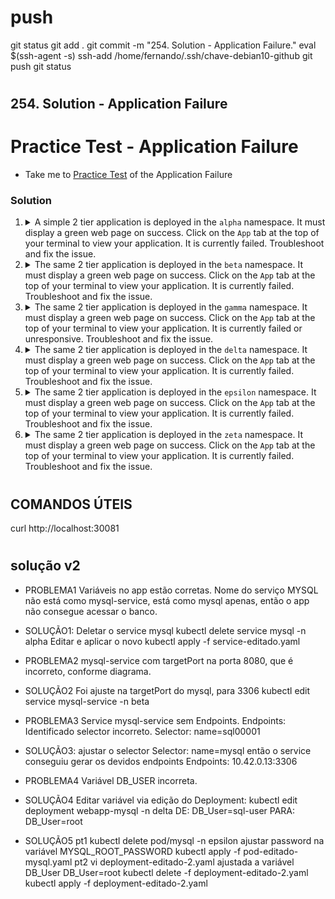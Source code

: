#
# ###################################################################################################################### 
# ###################################################################################################################### 
#  push

git status
git add .
git commit -m "254. Solution - Application Failure."
eval $(ssh-agent -s)
ssh-add /home/fernando/.ssh/chave-debian10-github
git push
git status




# ###################################################################################################################### 
# ###################################################################################################################### 
## 254. Solution - Application Failure

# Practice Test - Application Failure

  - Take me to [Practice Test](https://kodekloud.com/topic/practice-test-application-failure/) of the Application Failure

### Solution

1.  <details>
    <summary>A simple 2 tier application is deployed in the <code>alpha</code> namespace. It must display a green web page on success. Click on the <code>App</code> tab at the top of your terminal to view your application. It is currently failed. Troubleshoot and fix the issue.</summary>


    Stick to the given architecture. Use the same names and port numbers as given in the below architecture diagram. Feel free to edit, delete or recreate objects as necessary.

    1. Click on the `App` button at the top of the terminal. Observe the error message.

      It is telling us

      ```
      Name does not resolve
      ```

      This is a DNS lookup issue. Coredns does not know any service called `mysql-service`, however the architecture diagram says that there should be this service.

    1.  Examine services in the `alpha` namespace

        ```bash
        kubectl get service -n alpha
        ```

        We see there is a service `mysql` so the likelihood is that the service is deployed with incorrect name

    1.  Fix it

        Note that you cannot use `kubectl edit` to change a resource name.

        ```
        kubectl get service -n alpha mysql -o yaml > service.yaml
        vi service.yaml
        ```

        ```yaml
        apiVersion: v1
        kind: Service
        metadata:
          creationTimestamp: "2023-10-14T11:40:30Z"
          name: mysql           # <- Edit this to mysql-service
          namespace: alpha
          resourceVersion: "824"
          uid: d9a85021-547a-4a39-b254-0480830eab6a
        spec:
        ```

    1. Delete and recreate service

        ```bash
        kubectl delete svc mysql -n alpha
        kubectl create -f service.yaml
        ```

    </details>

2.  <details>
    <summary> The same 2 tier application is deployed in the <code>beta</code> namespace. It must display a green web page on success. Click on the <code>App</code> tab at the top of your terminal to view your application. It is currently failed. Troubleshoot and fix the issue.</summary>

    Stick to the given architecture. Use the same names and port numbers as given in the below architecture diagram. Feel free to edit, delete or recreate objects as necessary.

    1. Click on the `App` button at the top of the terminal. Observe the error message.

        It is telling us

        ```
        Can't connect to MySQL server on 'mysql-service:3306'
        ```

        Which suggests that the service exists but the port settings may be incorrect.

    1. Edit the service

        ```
        kubectl edit service mysql-service -n beta
        ```

        ```yaml
        apiVersion: v1
        kind: Service
        metadata:
          creationTimestamp: "2023-10-14T11:54:04Z"
          name: mysql-service
          namespace: beta
          resourceVersion: "1166"
          uid: d6b07c71-5c49-4118-849a-0b12dd382597
        spec:
          clusterIP: 10.43.42.85
          clusterIPs:
          - 10.43.42.85
          internalTrafficPolicy: Cluster
          ipFamilies:
          - IPv4
          ipFamilyPolicy: SingleStack
          ports:
          - port: 3306        # <- Correct
            protocol: TCP
            targetPort: 8080  # <- Incorrect, should also be 3306
          selector:
            name: mysql
          sessionAffinity: None
          type: ClusterIP
        ```

        The mysql database server listens on port `3306` meaning that is the port that its pod will expose, and where `targetPort` should be pointing. We can verify that like this

        ```
        kubectl get po -n beta mysql -o jsonpath='{.spec.containers[*].ports[*].containerPort}'
        ```

        or simply get the yaml for the pod.

3.  <details>
    <summary>The same 2 tier application is deployed in the <code>gamma</code> namespace. It must display a green web page on success. Click on the <code>App</code> tab at the top of your terminal to view your application. It is currently failed or unresponsive. Troubleshoot and fix the issue.</summary>

    Stick to the given architecture. Use the same names and port numbers as given in the below architecture diagram. Feel free to edit, delete or recreate objects as necessary.

    1. Click on the `App` button at the top of the terminal. Observe the error message.

        It is telling us

        ```
         Can't connect to MySQL server on 'mysql-service:3306' (111 Connection refused)
        ```

        Which suggests that the service exists but there is something wrong with it.

    1. Edit the service

        ```
        kubectl edit service mysql-service -n gamma
        ```

        This time the name is correct, as are both the ports. So perhaps the pod selector is the issue

        Open an additional terminal (`+` button above terminal) so as not to have to quit vi now, and run

        ```
        kubectl get pods -n gamma --show-labels
        ```

        Note the labels. Always ignore `pod-template-hash` label. It is used internally by kubernetes.

        ```
        name=webapp-mysql,pod-template-hash=5456999f7b
        ```

        That doesn't match with `sql00001` in the service selector. Switch back to your vi session in Terminal 1 and fix the selector to use the correct value for the `name` label.

        ```yaml
        apiVersion: v1
        kind: Service
        metadata:
          creationTimestamp: "2023-10-14T12:04:31Z"
          name: mysql-service
          namespace: gamma
          resourceVersion: "1441"
          uid: 872dfbcd-0b1d-4292-85f6-803d62d05b0a
        spec:
          clusterIP: 10.43.21.189
          clusterIPs:
          - 10.43.21.189
          internalTrafficPolicy: Cluster
          ipFamilies:
          - IPv4
          ipFamilyPolicy: SingleStack
          ports:
          - port: 3306
            protocol: TCP
            targetPort: 3306
          selector:
            name: sql00001      # <- Fix this
          sessionAffinity: None
          type: ClusterIP
        ```

    </details>

4.  <details>
    <summary>The same 2 tier application is deployed in the <code>delta</code> namespace. It must display a green web page on success. Click on the <code>App</code> tab at the top of your terminal to view your application. It is currently failed. Troubleshoot and fix the issue.</summary>

    Stick to the given architecture. Use the same names and port numbers as given in the below architecture diagram. Feel free to edit, delete or recreate objects as necessary.

    1. Click on the `App` button at the top of the terminal. Observe the error message.

        It is telling us

        ```
        Access denied for user 'sql-user'@'10.42.0.16'
        ```

        So this means the application is using an incorrect mysql user account. The architecture diagram in the question tells you what the correct credentials are.

        So this time the fix is going to be in the application deployment, rather than in the service.

    1.  Fix the deployment

        ```
        kubectl edit deployment webapp-mysql -n delta
        ```

        Scroll down to the container's environment section and fix the user name

        ```yaml
          template:
            metadata:
              creationTimestamp: null
              labels:
                name: webapp-mysql
              name: webapp-mysql
            spec:
              containers:
              - env:
                - name: DB_Host
                  value: mysql-service
                - name: DB_User
                  value: sql-user   # <- Fix this
                - name: DB_Password
                  value: paswrd
                image: mmumshad/simple-webapp-mysql
                imagePullPolicy: Always
                name: webapp-mysql

        ```

    </details>

5.  <details>
    <summary>The same 2 tier application is deployed in the <code>epsilon</code> namespace. It must display a green web page on success. Click on the <code>App</code> tab at the top of your terminal to view your application. It is currently failed. Troubleshoot and fix the issue.</summary>

    The question indicates there are *two* issues that need fixing.

    1. Click on the `App` button at the top of the terminal. Observe the error message.

        It is telling us

        ```
        Access denied for user 'sql-user'@'10.42.0.16'
        ```

        So it is another authentication issue.

    1. Check the deployment

        Vaildate the environment against the values provided in the architecture diagram. Looks like the same issue as previous question, so fix that the same way.

    1.  Wait! We fixed that, but it's *still* not working!

        Check the mysql pod, since mysql also needs some credential information on its end.

        We cannot use `kubectl edit` to change values of a standalone POD.

        ```
        kubectl get pod -n epsilon mysql -o yaml > mysql.yaml
        vi mysql.yaml
        ```

        ```yaml
        apiVersion: v1
        kind: Pod
        metadata:
          creationTimestamp: "2023-10-14T12:21:51Z"
          labels:
            name: mysql
          name: mysql
          namespace: epsilon
          resourceVersion: "2002"
          uid: f369770b-be24-43c1-b754-d7e1396d6952
        spec:
          containers:
          - env:
            - name: MYSQL_ROOT_PASSWORD
              value: passwooooorrddd    # <- Fix this
            image: mysql:5.6
            imagePullPolicy: IfNotPresent
            name: mysql
            ports:
        ```

    1. Recreate the pod

        ```
        kubectl replace --force -f mysql.yaml
        ```

    </details>

6.  <details>
    <summary>The same 2 tier application is deployed in the <code>zeta</code> namespace. It must display a green web page on success. Click on the <code>App</code> tab at the top of your terminal to view your application. It is currently failed. Troubleshoot and fix the issue.</summary>

    The question indicates there are *three* issues to fix.

    1. Click on the `App` button at the top of the terminal. Observe the error message.

        We get a `502 Bad Gateway` error.

        This is indicative that the lab display infrastructure cannot connect to the service it's supposed to. Examine the URL in the browser address bar

        ```
        30081-port-1795f98fde814933.labs.kodekloud.com/
        ```

        On KodeKloud labs, the `30081-port` part indicates a node port it's trying to connect to. Note also that the infrastructure diagram states that `30081` should be the `web-service` nodeport.

    1.  Examine `web-service` since that's how we view the app.

        ```
        kubectl edit service -n zeta web-service
        ```

        ```yaml
        apiVersion: v1
        kind: Service
        metadata:
          creationTimestamp: "2023-10-14T13:27:26Z"
          name: web-service
          namespace: zeta
          resourceVersion: "1530"
          uid: 9b655dda-675a-43ae-80e4-deadb3a38179
        spec:
          clusterIP: 10.43.48.98
          clusterIPs:
          - 10.43.48.98
          externalTrafficPolicy: Cluster
          internalTrafficPolicy: Cluster
          ipFamilies:
          - IPv4
          ipFamilyPolicy: SingleStack
          ports:
          - nodePort: 30088  # <- Edit this
            port: 8080
            protocol: TCP
            targetPort: 8080
          selector:
            name: webapp-mysql
          sessionAffinity: None
          type: NodePort
        ```

    1.  Retry the app in the browser

        We have seen this message before! Fix it as per above, using namesapce `zeta`.

    1.  Retry the app in the browser

        We have also seen this message before! Fix it as per above, using namesapce `zeta`.

    </details>






# ###################################################################################################################### 
# ###################################################################################################################### 
## COMANDOS  ÚTEIS


curl http://localhost:30081





# ###################################################################################################################### 
# ###################################################################################################################### 
## solução v2

- PROBLEMA1
Variáveis no app estão corretas.
Nome do serviço MYSQL não está como mysql-service, está como mysql apenas, então o app não consegue acessar o banco.

- SOLUÇÃO1:
Deletar o service mysql
kubectl delete service mysql -n alpha
Editar e aplicar o novo
kubectl apply -f service-editado.yaml 




- PROBLEMA2
mysql-service com targetPort na porta 8080, que é incorreto, conforme diagrama.

- SOLUÇÃO2
Foi ajuste na targetPort do mysql, para 3306
kubectl edit service mysql-service -n beta 





- PROBLEMA3
Service mysql-service sem Endpoints.
Endpoints:         <none>
Identificado selector incorreto.
Selector:          name=sql00001

- SOLUÇÃO3:
ajustar o selector
Selector:          name=mysql
então o service conseguiu gerar os devidos endpoints
Endpoints:         10.42.0.13:3306






- PROBLEMA4
Variável DB_USER incorreta.

- SOLUÇÃO4
Editar variável via edição do Deployment:
    kubectl edit deployment webapp-mysql -n delta
DE:
DB_User=sql-user
PARA:
DB_User=root







- SOLUÇÃO5
pt1
kubectl delete pod/mysql -n epsilon
ajustar password na variável MYSQL_ROOT_PASSWORD
kubectl apply -f pod-editado-mysql.yaml
pt2
vi deployment-editado-2.yaml
ajustada a variável DB_User
DB_User=root
kubectl delete -f deployment-editado-2.yaml
kubectl apply -f deployment-editado-2.yaml

